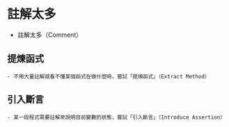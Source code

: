 

# 註解太多

- 註解太多（Comment）

## 提煉函式

    - 不用大量註解就看不懂某個函式在做什麼時，嘗試「提煉函式」（Extract Method）

## 引入斷言

    - 某一段程式需要註解來說明目前變數的狀態，嘗試「引入斷言」（Introduce Assertion）

